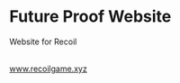 <h1>Future Proof Website</h1>
<p>Website for Recoil<p> <br>
  <a href = "https://www.recoilgame.xyz">www.recoilgame.xyz</a>
